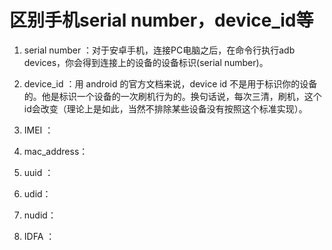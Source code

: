 # 区别手机serial number，device_id等


1. serial number ：对于安卓手机，连接PC电脑之后，在命令行执行adb devices，你会得到连接上的设备的设备标识(serial number)。

2. device_id ：用 android 的官方文档来说，device id 不是用于标识你的设备的。他是标识一个设备的一次刷机行为的。换句话说，每次三清，刷机，这个id会改变（理论上是如此，当然不排除某些设备没有按照这个标准实现）。

3. IMEI ：

4. mac_address：

5. uuid ：

6. udid：

7. nudid：

8. IDFA ：
